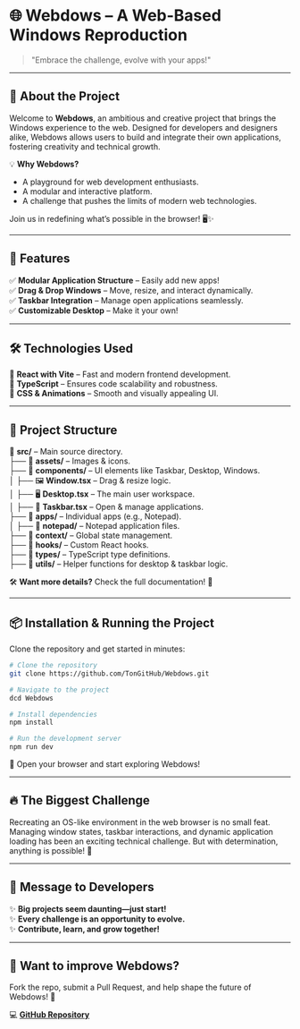 # 🌐 Webdows – A Web-Based Windows Reproduction

> "Embrace the challenge, evolve with your apps!"

---

## 🚀 About the Project

Welcome to **Webdows**, an ambitious and creative project that brings the Windows experience to the web. Designed for developers and designers alike, Webdows allows users to build and integrate their own applications, fostering creativity and technical growth.

💡 **Why Webdows?**
- A playground for web development enthusiasts.
- A modular and interactive platform.
- A challenge that pushes the limits of modern web technologies.

Join us in redefining what’s possible in the browser! 🖥️✨

---

## 🎯 Features

✅ **Modular Application Structure** – Easily add new apps!  
✅ **Drag & Drop Windows** – Move, resize, and interact dynamically.  
✅ **Taskbar Integration** – Manage open applications seamlessly.  
✅ **Customizable Desktop** – Make it your own!  

---

## 🛠️ Technologies Used

🚀 **React with Vite** – Fast and modern frontend development.  
📜 **TypeScript** – Ensures code scalability and robustness.  
🎨 **CSS & Animations** – Smooth and visually appealing UI.  

---

## 📂 Project Structure

📁 **src/** – Main source directory.  
├── 📂 **assets/** – Images & icons.  
├── 📂 **components/** – UI elements like Taskbar, Desktop, Windows.  
│   ├── 🖼️ **Window.tsx** – Drag & resize logic.  
│   ├── 🖥️ **Desktop.tsx** – The main user workspace.  
│   ├── 📌 **Taskbar.tsx** – Open & manage applications.  
├── 📂 **apps/** – Individual apps (e.g., Notepad).  
│   ├── 📝 **notepad/** – Notepad application files.  
├── 📂 **context/** – Global state management.  
├── 📂 **hooks/** – Custom React hooks.  
├── 📂 **types/** – TypeScript type definitions.  
├── 📂 **utils/** – Helper functions for desktop & taskbar logic.  

🛠️ **Want more details?** Check the full documentation! 📖

---

## 📦 Installation & Running the Project

Clone the repository and get started in minutes:

```bash
# Clone the repository
git clone https://github.com/TonGitHub/Webdows.git

# Navigate to the project
dcd Webdows

# Install dependencies
npm install

# Run the development server
npm run dev
```

🚀 Open your browser and start exploring Webdows!

---

## 🔥 The Biggest Challenge

Recreating an OS-like environment in the web browser is no small feat. Managing window states, taskbar interactions, and dynamic application loading has been an exciting technical challenge. But with determination, anything is possible! 💪

---

## 💭 Message to Developers

✨ **Big projects seem daunting—just start!**  
✨ **Every challenge is an opportunity to evolve.**  
✨ **Contribute, learn, and grow together!**  

---

## 🎯 Want to improve Webdows?

Fork the repo, submit a Pull Request, and help shape the future of Webdows! 🚀

💻 **[GitHub Repository](https://github.com/RenanYhuel/Webdows)**


